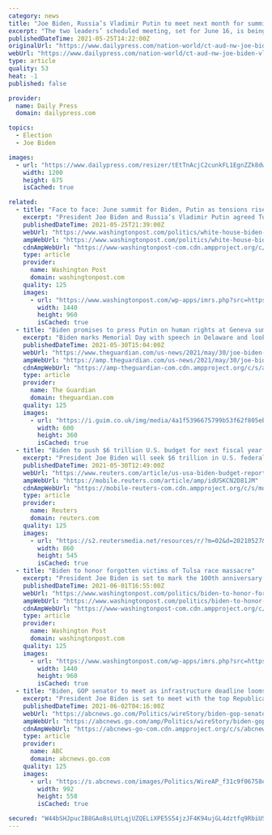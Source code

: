 ```yaml
---
category: news
title: "Joe Biden, Russia’s Vladimir Putin to meet next month for summit in Geneva"
excerpt: "The two leaders’ scheduled meeting, set for June 16, is being tacked on to the end of Biden’s first international trip as president next month."
publishedDateTime: 2021-05-25T14:22:00Z
originalUrl: "https://www.dailypress.com/nation-world/ct-aud-nw-joe-biden-vladimir-putin-summit-20210525-xj323a436bdeli3gcp7guxcrfy-story.html"
webUrl: "https://www.dailypress.com/nation-world/ct-aud-nw-joe-biden-vladimir-putin-summit-20210525-xj323a436bdeli3gcp7guxcrfy-story.html"
type: article
quality: 53
heat: -1
published: false

provider:
  name: Daily Press
  domain: dailypress.com

topics:
  - Election
  - Joe Biden

images:
  - url: "https://www.dailypress.com/resizer/tEtTnAcjC2cunkFL1EgnZZk8dw4=/1200x0/top/cloudfront-us-east-1.images.arcpublishing.com/tronc/LSJA3WSQTFDJ5EPGZ4HFS2LI2U.jpg"
    width: 1200
    height: 675
    isCached: true

related:
  - title: "Face to face: June summit for Biden, Putin as tensions rise"
    excerpt: "President Joe Biden and Russia’s Vladimir Putin agreed Tuesday to meet next month in Geneva, a face-to-face encounter the White House hopes will help bring some predictability to a fraught relationship that’s only worsened in the first months of the Democratic administration."
    publishedDateTime: 2021-05-25T21:39:00Z
    webUrl: "https://www.washingtonpost.com/politics/white-house-biden-to-meet-putin-for-geneva-summit/2021/05/25/44a7a23c-bd62-11eb-922a-c40c9774bc48_story.html"
    ampWebUrl: "https://www.washingtonpost.com/politics/white-house-biden-to-meet-putin-for-geneva-summit/2021/05/25/44a7a23c-bd62-11eb-922a-c40c9774bc48_story.html?outputType=amp"
    cdnAmpWebUrl: "https://www-washingtonpost-com.cdn.ampproject.org/c/s/www.washingtonpost.com/politics/white-house-biden-to-meet-putin-for-geneva-summit/2021/05/25/44a7a23c-bd62-11eb-922a-c40c9774bc48_story.html?outputType=amp"
    type: article
    provider:
      name: Washington Post
      domain: washingtonpost.com
    quality: 125
    images:
      - url: "https://www.washingtonpost.com/wp-apps/imrs.php?src=https://arc-anglerfish-washpost-prod-washpost.s3.amazonaws.com/public/PNYPUKF4UYI6XERKYQGJO5F4JA.jpg&w=1440"
        width: 1440
        height: 960
        isCached: true
  - title: "Biden promises to press Putin on human rights at Geneva summit"
    excerpt: "Biden marks Memorial Day with speech in Delaware and looks ahead to meeting Russian president in Geneva in June"
    publishedDateTime: 2021-05-30T15:04:00Z
    webUrl: "https://www.theguardian.com/us-news/2021/may/30/joe-biden-vladimir-putin-human-rights-geneva-summit"
    ampWebUrl: "https://amp.theguardian.com/us-news/2021/may/30/joe-biden-vladimir-putin-human-rights-geneva-summit"
    cdnAmpWebUrl: "https://amp-theguardian-com.cdn.ampproject.org/c/s/amp.theguardian.com/us-news/2021/may/30/joe-biden-vladimir-putin-human-rights-geneva-summit"
    type: article
    provider:
      name: The Guardian
      domain: theguardian.com
    quality: 125
    images:
      - url: "https://i.guim.co.uk/img/media/4a1f5396675799b53f62f805eb5b044f677bb5ca/0_234_3500_2100/master/3500.jpg?width=300&quality=45&auto=format&fit=max&dpr=2&s=c2f333065fabcbfb77864c9f5226a9e3"
        width: 600
        height: 360
        isCached: true
  - title: "Biden to push $6 trillion U.S. budget for next fiscal year -NYT"
    excerpt: "President Joe Biden will seek $6 trillion in U.S. federal spending for the 2022 fiscal year, rising to $8.2 trillion by 2031, the New York Times reported on Thursday, a day before the White House is expected to unveil its budget proposal."
    publishedDateTime: 2021-05-30T12:49:00Z
    webUrl: "https://www.reuters.com/article/us-usa-biden-budget-report/biden-to-propose-6-trillion-u-s-budget-for-in-2022-fiscal-year-nyt-idUSKCN2D81JM"
    ampWebUrl: "https://mobile.reuters.com/article/amp/idUSKCN2D81JM"
    cdnAmpWebUrl: "https://mobile-reuters-com.cdn.ampproject.org/c/s/mobile.reuters.com/article/amp/idUSKCN2D81JM"
    type: article
    provider:
      name: Reuters
      domain: reuters.com
    quality: 125
    images:
      - url: "https://s2.reutersmedia.net/resources/r/?m=02&d=20210527&t=2&i=1563615273&w=&fh=545px&fw=&ll=&pl=&sq=&r=LYNXNPEH4Q0SB"
        width: 860
        height: 545
        isCached: true
  - title: "Biden to honor forgotten victims of Tulsa race massacre"
    excerpt: "President Joe Biden is set to mark the 100th anniversary of a massacre that wiped out a thriving Black community in Tulsa, Oklahoma"
    publishedDateTime: 2021-06-01T16:55:00Z
    webUrl: "https://www.washingtonpost.com/politics/biden-to-honor-forgotten-victims-of-tulsa-race-massacre/2021/06/01/a352936a-c28e-11eb-89a4-b7ae22aa193e_story.html"
    ampWebUrl: "https://www.washingtonpost.com/politics/biden-to-honor-forgotten-victims-of-tulsa-race-massacre/2021/06/01/a352936a-c28e-11eb-89a4-b7ae22aa193e_story.html?outputType=amp"
    cdnAmpWebUrl: "https://www-washingtonpost-com.cdn.ampproject.org/c/s/www.washingtonpost.com/politics/biden-to-honor-forgotten-victims-of-tulsa-race-massacre/2021/06/01/a352936a-c28e-11eb-89a4-b7ae22aa193e_story.html?outputType=amp"
    type: article
    provider:
      name: Washington Post
      domain: washingtonpost.com
    quality: 125
    images:
      - url: "https://www.washingtonpost.com/wp-apps/imrs.php?src=https://arc-anglerfish-washpost-prod-washpost.s3.amazonaws.com/public/PJ64CSWDB4I6XCNEW6XCFKQZHY.jpg&w=1440"
        width: 1440
        height: 960
        isCached: true
  - title: "Biden, GOP senator to meet as infrastructure deadline looms"
    excerpt: "President Joe Biden is set to meet with the top Republican negotiator on infrastructure, Sen. Shelley Moore Capito"
    publishedDateTime: 2021-06-02T04:16:00Z
    webUrl: "https://abcnews.go.com/Politics/wireStory/biden-gop-senator-meet-infrastructure-deadline-looms-78033174"
    ampWebUrl: "https://abcnews.go.com/amp/Politics/wireStory/biden-gop-senator-meet-infrastructure-deadline-looms-78033174"
    cdnAmpWebUrl: "https://abcnews-go-com.cdn.ampproject.org/c/s/abcnews.go.com/amp/Politics/wireStory/biden-gop-senator-meet-infrastructure-deadline-looms-78033174"
    type: article
    provider:
      name: ABC
      domain: abcnews.go.com
    quality: 125
    images:
      - url: "https://s.abcnews.com/images/Politics/WireAP_f31c9f06758e48e98c1f2a10ec488122_16x9_992.jpg"
        width: 992
        height: 558
        isCached: true

secured: "W44bSHJpucIB8GAoBsLUtLqjUZQELiXPE5S54jzJF4K94ujGL4dztfq9RbiUSkNjGtBrDqzbU+qyN0/r66uyaKYHZouJ3z/4BqF/5/ZTijAcIcBe/adu8rhg7aUNwRblTjMEcawm0Q1E2lqfJi0Guk9Hk3S+3d42EM75dzJy3kzJupawJlnGqjSNGMCiXIGjtP7J78Bctbdr26BHHbzsuqgP8r+09JLMuqdb4yjlPubtxAtVpJNMnCdPQGeJfDJpRNnJovo9JfLGEPEUpYrP9tUJrtqI//WJMkBaf6xeV3d/HU976DEiYKSKAdeNlRGlpLudYKul+4AOD7DXBextzH7TdpiM1NfaLdKeVCv8HpA=;ddpY8fJiQcQkWNdrHu8WwA=="
---
```



